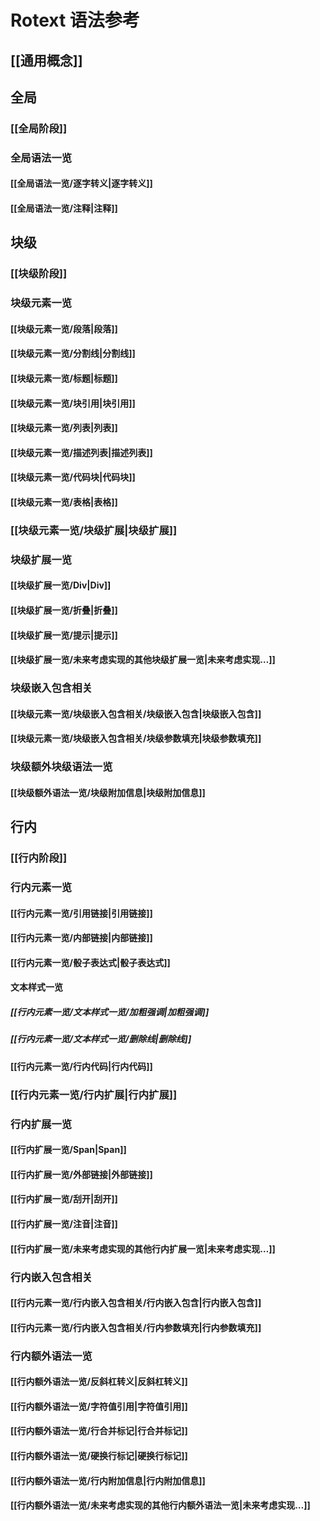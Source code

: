 # Rotext 语法参考

## [[通用概念]]

## 全局

### [[全局阶段]]

### 全局语法一览

#### [[全局语法一览/逐字转义|逐字转义]]

#### [[全局语法一览/注释|注释]]

## 块级

### [[块级阶段]]

### 块级元素一览

#### [[块级元素一览/段落|段落]]

#### [[块级元素一览/分割线|分割线]]

#### [[块级元素一览/标题|标题]]

#### [[块级元素一览/块引用|块引用]]

#### [[块级元素一览/列表|列表]]

#### [[块级元素一览/描述列表|描述列表]]

#### [[块级元素一览/代码块|代码块]]

#### [[块级元素一览/表格|表格]]

### [[块级元素一览/块级扩展|块级扩展]]

### 块级扩展一览

#### [[块级扩展一览/Div|Div]]

#### [[块级扩展一览/折叠|折叠]]

#### [[块级扩展一览/提示|提示]]

#### [[块级扩展一览/未来考虑实现的其他块级扩展一览|未来考虑实现…]]

### 块级嵌入包含相关

#### [[块级元素一览/块级嵌入包含相关/块级嵌入包含|块级嵌入包含]]

#### [[块级元素一览/块级嵌入包含相关/块级参数填充|块级参数填充]]

### 块级额外块级语法一览

#### [[块级额外语法一览/块级附加信息|块级附加信息]]

## 行内

### [[行内阶段]]

### 行内元素一览

#### [[行内元素一览/引用链接|引用链接]]

#### [[行内元素一览/内部链接|内部链接]]

#### [[行内元素一览/骰子表达式|骰子表达式]]

#### 文本样式一览

##### [[行内元素一览/文本样式一览/加粗强调|加粗强调]]

##### [[行内元素一览/文本样式一览/删除线|删除线]]

#### [[行内元素一览/行内代码|行内代码]]

### [[行内元素一览/行内扩展|行内扩展]]

### 行内扩展一览

#### [[行内扩展一览/Span|Span]]

#### [[行内扩展一览/外部链接|外部链接]]

#### [[行内扩展一览/刮开|刮开]]

#### [[行内扩展一览/注音|注音]]

#### [[行内扩展一览/未来考虑实现的其他行内扩展一览|未来考虑实现…]]

### 行内嵌入包含相关

#### [[行内元素一览/行内嵌入包含相关/行内嵌入包含|行内嵌入包含]]

#### [[行内元素一览/行内嵌入包含相关/行内参数填充|行内参数填充]]

### 行内额外语法一览

#### [[行内额外语法一览/反斜杠转义|反斜杠转义]]

#### [[行内额外语法一览/字符值引用|字符值引用]]

#### [[行内额外语法一览/行合并标记|行合并标记]]

#### [[行内额外语法一览/硬换行标记|硬换行标记]]

#### [[行内额外语法一览/行内附加信息|行内附加信息]]

#### [[行内额外语法一览/未来考虑实现的其他行内额外语法一览|未来考虑实现…]]
